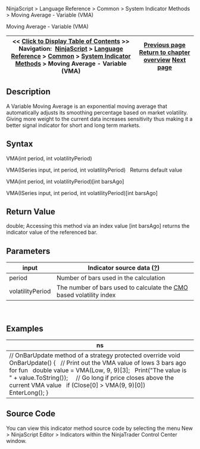 ﻿
NinjaScript > Language Reference > Common > System Indicator Methods > Moving Average - Variable (VMA)

Moving Average - Variable (VMA)

| << [Click to Display Table of Contents](moving_average_-_variable_vma.md) >> **Navigation:**     [NinjaScript](ninjascript.md) > [Language Reference](language_reference_wip.md) > [Common](common.md) > [System Indicator Methods](indicators.md) > Moving Average - Variable (VMA) | [Previous page](moving_average_-_triple_expon2.md) [Return to chapter overview](indicators.md) [Next page](moving_average_-_volume_weight.md) |
| --- | --- |
## Description
A Variable Moving Average is an exponential moving average that automatically adjusts its smoothing percentage based on market volatility. Giving more weight to the current data increases sensitivity thus making it a better signal indicator for short and long term markets.

## Syntax
VMA(int period, int volatilityPeriod)  

VMA(ISeries<double> input, int period, int volatilityPeriod)
 
Returns default value  

VMA(int period, int volatilityPeriod)[int barsAgo]  

VMA(ISeries<double> input, int period, int volatilityPeriod)[int barsAgo]

## Return Value
double; Accessing this method via an index value [int barsAgo] returns the indicator value of the referenced bar.

## Parameters

| input | Indicator source data ([?](valid_input_data_for_indicator.md)) |
| --- | --- |
| period | Number of bars used in the calculation |
| volatilityPeriod | The number of bars used to calculate the [CMO](chande_momentum_oscillator_cmo.md) based volatility index |
 
## 
## Examples

| ns |
| --- |
| // OnBarUpdate method of a strategy protected override void OnBarUpdate() {    // Print out the VMA value of lows 3 bars ago for fun    double value = VMA(Low, 9, 9)[3];    Print("The value is " + value.ToString());      // Go long if price closes above the current VMA value    if (Close[0] > VMA(9, 9)[0])        EnterLong(); } |

## Source Code
You can view this indicator method source code by selecting the menu New > NinjaScript Editor > Indicators within the NinjaTrader Control Center window.
